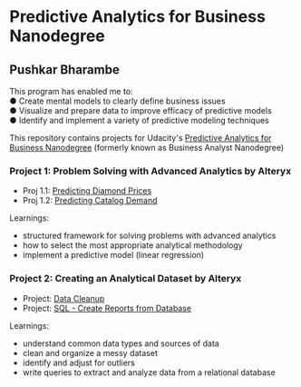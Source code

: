 # Predictive Analytics for Business Nanodegree                                                                        
## Pushkar Bharambe

This program has enabled me to: </br>
● Create mental models to clearly define business issues  </br>
● Visualize and prepare data to improve efficacy of predictive models  </br>
● Identify and implement a variety of predictive modeling techniques  </br>

This repository contains projects for Udacity's [Predictive Analytics for Business Nanodegree](https://www.udacity.com/course/business-analyst-nanodegree--nd008) (formerly known as Business Analyst Nanodegree)

### Project 1: Problem Solving with Advanced Analytics by Alteryx

- Proj 1.1: [Predicting Diamond Prices](https://github.com/pushkardps/Predictive_Analytics_For_Business/blob/master/P1/P1%20-%20Diamond%20prices/P1_diamond_prices.pdf)
- Proj 1.2: [Predicting Catalog Demand](https://github.com/pushkardps/Predictive_Analytics_For_Business/blob/master/P1/P1%20-%20Catalog%20Retail/P1_predict_catalog_retail.pdf)

Learnings: 
* structured framework for solving problems with advanced analytics
* how to select the most appropriate analytical methodology
* implement a predictive model (linear regression)

### Project 2: Creating an Analytical Dataset by Alteryx

- Project: [Data Cleanup]()
- Project: [SQL - Create Reports from Database]()

Learnings: 
* understand common data types and sources of data
* clean and organize a messy dataset
* identify and adjust for outliers
* write queries to extract and analyze data from a relational database
